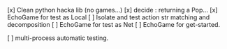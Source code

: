 

[x] Clean python hacka lib (no games...)
[x] decide : returning a Pop...
[x] EchoGame for test as Local
[ ] Isolate and test action str matching and decomposition
[ ] EchoGame for test as Net
[ ] EchoGame for get-started.

[ ] multi-process automatic testing.